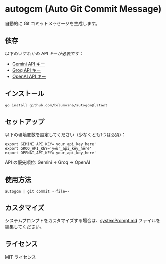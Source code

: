 # autogcm (Auto Git Commit Message)

自動的に Git コミットメッセージを生成します。

## 依存

以下のいずれかの API キーが必要です：

- [Gemini API キー](https://aistudio.google.com/app/apikey)
- [Groq API キー](https://groq.com/)
- [OpenAI API キー](https://platform.openai.com/api-keys)

## インストール

```sh
go install github.com/kolumoana/autogcm@latest
```

## セットアップ

以下の環境変数を設定してください（少なくとも1つは必須）：

```
export GEMINI_API_KEY='your_api_key_here'
export GROQ_API_KEY='your_api_key_here'
export OPENAI_API_KEY='your_api_key_here'
```

API の優先順位: Gemini → Groq → OpenAI

## 使用方法

```
autogcm | git commit --file=-
```

## カスタマイズ

システムプロンプトをカスタマイズする場合は、[systemPrompt.md](./systemPrompt.md) ファイルを編集してください。

## ライセンス

MIT ライセンス
